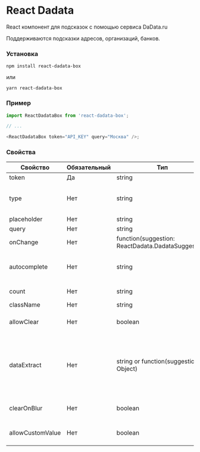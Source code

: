 # React Dadata

React компонент для подсказок с помощью сервиса DaData.ru

Поддерживаются подсказки адресов, организаций, банков.

### Установка

```
npm install react-dadata-box
```

или

```
yarn react-dadata-box
```

### Пример

```javascript
import ReactDadataBox from 'react-dadata-box';

// ...

<ReactDadataBox token="API_KEY" query="Москва" />;
```

### Свойства

| Свойство         | Обязательный | Тип                                                | Описание                                                                                                                                                                                                 |
| ---------------- | ------------ | -------------------------------------------------- | -------------------------------------------------------------------------------------------------------------------------------------------------------------------------------------------------------- |
| token            | Да           | string                                             | Авторизационный токен DaData.ru                                                                                                                                                                          |
| type             | Нет          | string                                             | Тип данных, которые необходимо запросить: адрес(address), организация(party) или банк(bank), почта(email), фио(fio)                                                                                      |
| placeholder      | Нет          | string                                             | Текст placeholder                                                                                                                                                                                        |
| query            | Нет          | string                                             | Начальное значение поля ввода                                                                                                                                                                            |
| onChange         | Нет          | function(suggestion: ReactDadata.DadataSuggestion) | Функция, вызываемая при выборе подсказки                                                                                                                                                                 |
| autocomplete     | Нет          | string                                             | Параметр описывающий автозаполнение поля, например street-address, если не задан, будет установлен как off                                                                                               |
| count            | Нет          | string                                             | Кол-во возвращаемых записей, по умолчанию 10                                                                                                                                                             |
| className        | Нет          | string                                             | Дополнительный класс стилей                                                                                                                                                                              |
| allowClear       | Нет          | boolean                                            | Показывать иконку для очищения текущего значения, по-умолчанию false                                                                                                                                     |
| dataExtract      | Нет          | string or function(suggestion: Object)             | Вернуть в качестве параметра `value` в ответе определенное поле из ReactDadata.DadataSuggestion.data. В параметрах - имя поля из data или функция принимающая data из ответа dadata в качестве параметра |
| clearOnBlur      | Нет          | boolean                                            | Очищать поле при потере фокуса, в случае если не выбрали вариант. По-умолчачнию `false`                                                                                                                  |
| allowCustomValue | Нет          | boolean                                            | Разрешить пользовательский ввод в поле. Если `true`, то контрол может работать как простой input.                                                                                                        |
